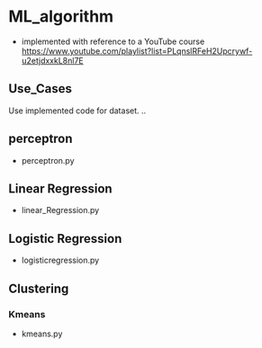 # ML_algorithm
+ implemented with reference to a YouTube course
https://www.youtube.com/playlist?list=PLqnslRFeH2Upcrywf-u2etjdxxkL8nl7E

## Use_Cases
Use implemented code for dataset.
..

## perceptron
+ perceptron.py

## Linear Regression
+ linear_Regression.py

## Logistic Regression
+ logisticregression.py

## Clustering
### Kmeans
+ kmeans.py